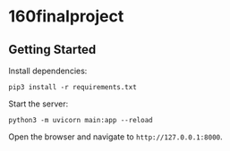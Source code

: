# 160finalproject
## Getting Started
Install dependencies:
```
pip3 install -r requirements.txt
```
Start the server:
```
python3 -m uvicorn main:app --reload
```
Open the browser and navigate to `http://127.0.0.1:8000`.